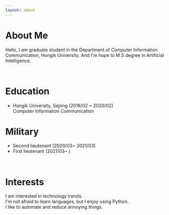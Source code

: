 ```yaml
---
layout: about 
---
```


# About Me
Hello, I am graduate student in the Department of Computer Information Communication, Hongik University. And I'm hope to M.S degree in Artificial Intelligence. 

<br/>

# Education
   * Hongik University, Sejong (2016/02 ~ 2020/02)
   <br/> Computer Information Communication

# Military                                                 
  * Second lieutenant                               (2020/03~ 2021/03)
  * First lieutenant                                (2021/03~ )

<br/>

# Interests
I am interested in technology trends.  
I'm not afraid to learn languages, but I enjoy using Python.  
I like to automate and reduce annoying things.  
